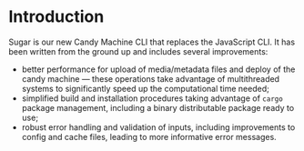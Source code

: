 # Introduction

Sugar is our new Candy Machine CLI that replaces the JavaScript CLI. It has been written from the ground up and includes several improvements:

- better performance for upload of media/metadata files and deploy of the candy machine &mdash; these operations take advantage of multithreaded systems to significantly speed up the computational time needed;
- simplified build and installation procedures taking advantage of `cargo` package management, including a binary distributable package ready to use;
- robust error handling and validation of inputs, including improvements to config and cache files, leading to more informative error messages.
